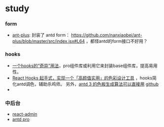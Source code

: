 # study

### form 
 - [ant-plus](https://juejin.im/post/5c34989b51882525955da078): 封装了 antd form：  https://github.com/nanxiaobei/ant-plus/blob/master/src/index.jsx#L64 ，都怪antd的form接口不好用？
 
 
 ### hooks
 - [一个hooks的“奇异”用法](https://juejin.im/post/5bed077d51882518805ab4f7)，pro组件库或利用它来封装base组件库，提高易用性。
 - [React Hooks 起手式，实现一个「高颜值实用」的色彩设计工具](https://zerolty.com/color-design-helper/) ，hooks简化antd调色，辅助杀鸡师。
 另外，[antd 3 的色板生成算法可以直接用](http://github.com/ant-design/ant-design-colors) [github](https://github.com/ant-design/ant-design-colors/blob/master/src/generate.ts)
 - 
 
 ### 中后台
 - [react-admin](https://github.com/yezihaohao/react-admin)
 - [antd pro](https://preview.pro.ant.design/)
  
